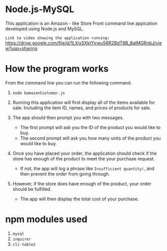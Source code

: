 # Node.js-MySQL

This application is an Amazon - like Store Front command line appication developed using Node.js and MySQL.

`Link to video showing the application running:`
https://drive.google.com/file/d/1LXisSXktYjrwu56R2BdT8B_8aIMGRnbJ/view?usp=sharing

# How the program works

From the command line you can run the following command.
1. `node bamazonCustomer.js`

2. Running this application will first display all of the items available for sale. Including the item ID, names, and prices of products for sale.

3. The app should then prompt you with two messages.

   * The first prompt will ask you the ID of the product you would like to buy.
   * The second prompt will ask you how many units of the product you would like to buy.

4. Once you have placed your order, the application should check if the store has enough of the product to meet the your purchase request.

   * If not, the app will log a phrase like `Insufficient quantity!`, and then prevent the order from going through.
5. However, if the store does have enough of the product, your order should be fulfilled.

   * The app will then display the total cost of your purchase.

# npm modules used
1. `mysql`
2. `inquirer`
3. `cli-table2`

